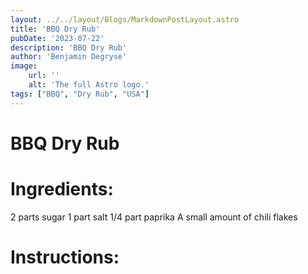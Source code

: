 ```yaml
---
layout: ../../layout/Blogs/MarkdownPostLayout.astro
title: 'BBQ Dry Rub'
pubDate: '2023-07-22'
description: 'BBQ Dry Rub'
author: 'Benjamin Degryse'
image:
    url: ''
    alt: 'The full Astro logo.'
tags: ["BBQ", "Dry Rub", "USA"]
---
```


# BBQ Dry Rub

# Ingredients:
2 parts sugar
1 part salt
1/4 part paprika
A small amount of chili flakes

# Instructions:
